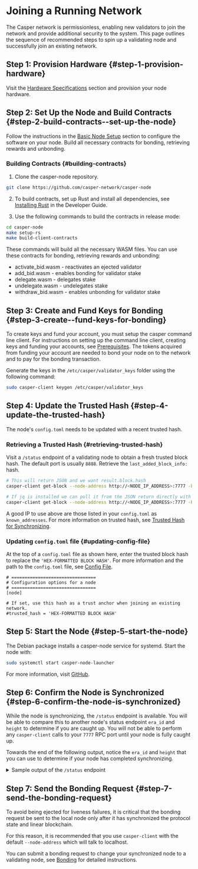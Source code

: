 # Joining a Running Network

The Casper network is permissionless, enabling new validators to join the network and provide additional security to the system. This page outlines the sequence of recommended steps to spin up a validating node and successfully join an existing network.

## Step 1: Provision Hardware {#step-1-provision-hardware}

Visit the [Hardware Specifications](hardware.md) section and provision your node hardware.

## Step 2: Set Up the Node and Build Contracts {#step-2-build-contracts--set-up-the-node}

Follow the instructions in the [Basic Node Setup](setup.md) section to configure the software on your node. Build all necessary contracts for bonding, retrieving rewards and unbonding.

### Building Contracts {#building-contracts}
1. Clone the casper-node repository. 

```bash
git clone https://github.com/casper-network/casper-node
```
2. To build contracts, set up Rust and install all dependencies, see [Installing Rust](../dapp-dev-guide/getting-started.md#installing-rust) in the Developer Guide.

3. Use the following commands to build the contracts in release mode:

```bash
cd casper-node
make setup-rs
make build-client-contracts
```

These commands will build all the necessary WASM files. You can use these contracts for bonding, retrieving rewards and unbonding:
- activate_bid.wasm - reactivates an ejected validator
- add_bid.wasm - enables bonding for validator stake
- delegate.wasm - delegates stake
- undelegate.wasm - undelegates stake
- withdraw_bid.wasm - enables unbonding for validator stake

## Step 3: Create and Fund Keys for Bonding {#step-3-create--fund-keys-for-bonding}

To create keys and fund your account, you must setup the casper command line client. For instructions on setting up the command line client, creating keys and funding your accounts, see [Prerequisites](../workflow/setup.md). The tokens acquired from funding your account are needed to bond your node on to the network and to pay for the bonding transaction.

Generate the keys in the `/etc/casper/validator_keys` folder using the following command:

```bash
sudo casper-client keygen /etc/casper/validator_keys
```

## Step 4: Update the Trusted Hash {#step-4-update-the-trusted-hash}

The node's `config.toml` needs to be updated with a recent trusted hash. 

### Retrieving a Trusted Hash {#retrieving-trusted-hash}

Visit a `/status` endpoint of a validating node to obtain a fresh trusted block hash. The default port is usually `8888`. Retrieve the `last_added_block_info:` hash. 

```bash
# This will return JSON and we want result.block.hash
casper-client get-block --node-address http://<NODE_IP_ADDRESS>:7777 -b 20

# If jq is installed we can pull it from the JSON return directly with
casper-client get-block --node-address http://<NODE_IP_ADDRESS>:7777 -b 20 | jq -r .result.block.hash
```

A good IP to use above are those listed in your `config.toml` as `known_addresses`. For more information on trusted hash, see [Trusted Hash for Synchronizing](setup#trusted-hash-for-synchronizing).

### Updating `config.toml` file {#updating-config-file}

At the top of a `config.toml` file as shown here, enter the trusted block hash to replace the `'HEX-FORMATTED BLOCK HASH'`. For more information and the path to the `config.toml` file, see [Config File](setup#config-file).

```
# ================================
# Configuration options for a node
# ================================
[node]

# If set, use this hash as a trust anchor when joining an existing network.
#trusted_hash = 'HEX-FORMATTED BLOCK HASH'
```

## Step 5: Start the Node {#step-5-start-the-node}

The Debian package installs a casper-node service for systemd. Start the node with:

```bash
sudo systemctl start casper-node-launcher
```

For more information, visit [GitHub](https://github.com/casper-network/casper-node/tree/master/resources/production).

## Step 6: Confirm the Node is Synchronized {#step-6-confirm-the-node-is-synchronized}

While the node is synchronizing, the `/status` endpoint is available. You will be able to compare this to another node's status endpoint `era_id` and `height` to determine if you are caught up. You will not be able to perform any `casper-client` calls to your `7777` RPC port until your node is fully caught up.

Towards the end of the following output, notice the `era_id` and `height` that you can use to determine if your node has completed synchronizing.

<details>
<summary>Sample output of the <code>/status</code> endpoint</summary>

```json
  % Total    % Received % Xferd  Average Speed   Time    Time     Time  Current
                                 Dload  Upload   Total   Spent    Left  Speed
100 26619  100 26619    0     0  74772      0 --:--:-- --:--:-- --:--:-- 74772
{
  "api_version": "1.4.3",
  "chainspec_name": "casper-test",
  "starting_state_root_hash": "E2218B6BdB8137A178f242E9DE24ef5Db06af7925E8E4C65Fa82D41Df38F4576",
  "peers": [
    {
      "node_id": "tls:0097..b253",
      "address": "18.163.249.168:35000"
    },
    ...
    ...
    ...
    {
      "node_id": "tls:ff95..c014",
      "address": "93.186.201.14:35000"
    }
  ],
  "last_added_block_info": {
    "hash": "8280dE05cB34071f276fBE7c69a07Cb325ddd373f685877911238b614BdCC5b1",
    "timestamp": "2022-01-04T15:33:08.224Z",
    "era_id": 3240,
    "height": 430162,
    "state_root_hash": "EC4ff5c4D0a9021984b56e2b6DE4A57188101C24E09b765c3FEe740353690076",
    "creator": "01ACe6578907Bfe6EbA3a618e863bBE7274284C88e405E2857BE80DD094726a223"
  },
  "our_public_signing_key": "01Cb41eE07d1827e243588711D45040Fe46402Bf3901fb550AbfD08D1341700270",
  "round_length": null,
  "next_upgrade": null,
  "build_version": "1.4.3-a44bed1fd-casper-mainnet",
  "uptime": "25days 1h 48m 22s 47ms"
}
```
</details>

## Step 7: Send the Bonding Request {#step-7-send-the-bonding-request}

To avoid being ejected for liveness failures, it is critical that the bonding request be sent to the local node only after it has synchronized the protocol state and linear blockchain.

For this reason, it is recommended that you use `casper-client` with the default `--node-address` which will talk to localhost.

You can submit a bonding request to change your synchronized node to a validating node, see [Bonding](bonding.md) for detailed instructions.
